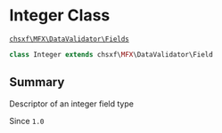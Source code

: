 # Integer Class

[`chsxf\MFX\DataValidator\Fields`](API-Namespace-DataValidator_Fields)

```php
class Integer extends chsxf\MFX\DataValidator\Field
```

## Summary

Descriptor of an integer field type

Since `1.0`


